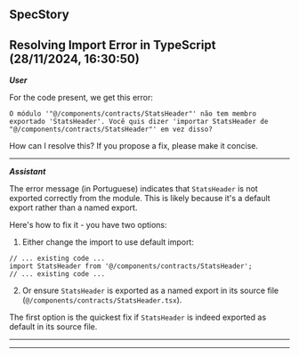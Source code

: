 ## SpecStory

## Resolving Import Error in TypeScript (28/11/2024, 16:30:50)

_**User**_

For the code present, we get this error:
```
O módulo '"@/components/contracts/StatsHeader"' não tem membro exportado 'StatsHeader'. Você quis dizer 'importar StatsHeader de "@/components/contracts/StatsHeader"' em vez disso?
```
How can I resolve this? If you propose a fix, please make it concise.

---

_**Assistant**_

The error message (in Portuguese) indicates that `StatsHeader` is not exported correctly from the module. This is likely because it's a default export rather than a named export.

Here's how to fix it - you have two options:

1. Either change the import to use default import:
```typescript:src/app/(protected)/contracts/[id]/page.tsx
// ... existing code ...
import StatsHeader from '@/components/contracts/StatsHeader';
// ... existing code ...
```

2. Or ensure `StatsHeader` is exported as a named export in its source file (`@/components/contracts/StatsHeader.tsx`).

The first option is the quickest fix if `StatsHeader` is indeed exported as default in its source file.

---



---

